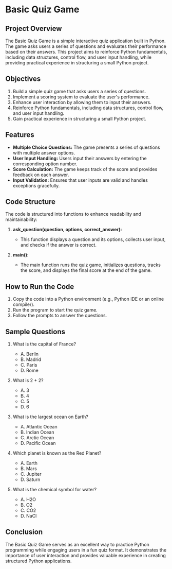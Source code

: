 # Basic Quiz Game 

## Project Overview

The Basic Quiz Game is a simple interactive quiz application built in Python. The game asks users a series of questions and evaluates their performance based on their answers. This project aims to reinforce Python fundamentals, including data structures, control flow, and user input handling, while providing practical experience in structuring a small Python project.

## Objectives

1. Build a simple quiz game that asks users a series of questions.
2. Implement a scoring system to evaluate the user's performance.
3. Enhance user interaction by allowing them to input their answers.
4. Reinforce Python fundamentals, including data structures, control flow, and user input handling.
5. Gain practical experience in structuring a small Python project.

## Features

- **Multiple Choice Questions:** The game presents a series of questions with multiple answer options.
- **User Input Handling:** Users input their answers by entering the corresponding option number.
- **Score Calculation:** The game keeps track of the score and provides feedback on each answer.
- **Input Validation:** Ensures that user inputs are valid and handles exceptions gracefully.

## Code Structure

The code is structured into functions to enhance readability and maintainability:

1. **ask_question(question, options, correct_answer):** 
   - This function displays a question and its options, collects user input, and checks if the answer is correct.
   
2. **main():**
   - The main function runs the quiz game, initializes questions, tracks the score, and displays the final score at the end of the game.

## How to Run the Code

1. Copy the code into a Python environment (e.g., Python IDE or an online compiler).
2. Run the program to start the quiz game.
3. Follow the prompts to answer the questions.

## Sample Questions

1. What is the capital of France?
   - A. Berlin
   - B. Madrid
   - C. Paris
   - D. Rome
   
2. What is 2 + 2?
   - A. 3
   - B. 4
   - C. 5
   - D. 6
   
3. What is the largest ocean on Earth?
   - A. Atlantic Ocean
   - B. Indian Ocean
   - C. Arctic Ocean
   - D. Pacific Ocean
   
4. Which planet is known as the Red Planet?
   - A. Earth
   - B. Mars
   - C. Jupiter
   - D. Saturn
   
5. What is the chemical symbol for water?
   - A. H2O
   - B. O2
   - C. CO2
   - D. NaCl

## Conclusion

The Basic Quiz Game serves as an excellent way to practice Python programming while engaging users in a fun quiz format. It demonstrates the importance of user interaction and provides valuable experience in creating structured Python applications.
